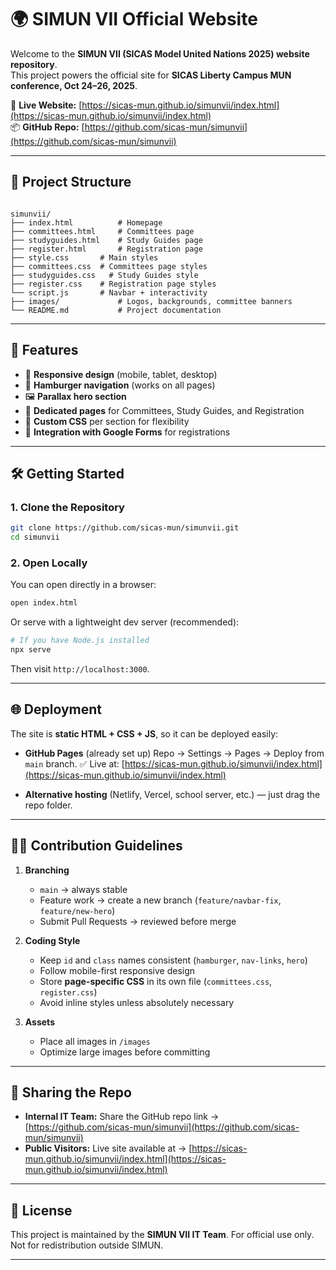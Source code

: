 # 🌍 SIMUN VII Official Website

Welcome to the **SIMUN VII (SICAS Model United Nations 2025) website repository**.  
This project powers the official site for **SICAS Liberty Campus MUN conference, Oct 24–26, 2025**.

🔗 **Live Website:** [https://sicas-mun.github.io/simunvii/index.html](https://sicas-mun.github.io/simunvii/index.html)  
📦 **GitHub Repo:** [https://github.com/sicas-mun/simunvii](https://github.com/sicas-mun/simunvii)

---

## 📂 Project Structure

```

simunvii/
├── index.html          # Homepage
├── committees.html     # Committees page
├── studyguides.html    # Study Guides page
├── register.html       # Registration page
├── style.css       # Main styles
├── committees.css  # Committees page styles
├── studyguides.css   # Study Guides style
├── register.css    # Registration page styles
└── script.js       # Navbar + interactivity
├── images/             # Logos, backgrounds, committee banners
└── README.md           # Project documentation

````

---

## 🚀 Features

- 📱 **Responsive design** (mobile, tablet, desktop)  
- 🍔 **Hamburger navigation** (works on all pages)  
- 🖼️ **Parallax hero section**  
- 📑 **Dedicated pages** for Committees, Study Guides, and Registration  
- 🎨 **Custom CSS** per section for flexibility  
- 🔗 **Integration with Google Forms** for registrations  

---

## 🛠️ Getting Started

### 1. Clone the Repository
```bash
git clone https://github.com/sicas-mun/simunvii.git
cd simunvii
````

### 2. Open Locally

You can open directly in a browser:

```bash
open index.html
```

Or serve with a lightweight dev server (recommended):

```bash
# If you have Node.js installed
npx serve
```

Then visit `http://localhost:3000`.

---

## 🌐 Deployment

The site is **static HTML + CSS + JS**, so it can be deployed easily:

* **GitHub Pages** (already set up)
  Repo → Settings → Pages → Deploy from `main` branch.
  ✅ Live at: [https://sicas-mun.github.io/simunvii/index.html](https://sicas-mun.github.io/simunvii/index.html)

* **Alternative hosting** (Netlify, Vercel, school server, etc.) — just drag the repo folder.

---

## 👩‍💻 Contribution Guidelines

1. **Branching**

   * `main` → always stable
   * Feature work → create a new branch (`feature/navbar-fix`, `feature/new-hero`)
   * Submit Pull Requests → reviewed before merge

2. **Coding Style**

   * Keep `id` and `class` names consistent (`hamburger`, `nav-links`, `hero`)
   * Follow mobile-first responsive design
   * Store **page-specific CSS** in its own file (`committees.css`, `register.css`)
   * Avoid inline styles unless absolutely necessary

3. **Assets**

   * Place all images in `/images`
   * Optimize large images before committing

---

## 📢 Sharing the Repo

* **Internal IT Team:** Share the GitHub repo link → [https://github.com/sicas-mun/simunvii](https://github.com/sicas-mun/simunvii)
* **Public Visitors:** Live site available at → [https://sicas-mun.github.io/simunvii/index.html](https://sicas-mun.github.io/simunvii/index.html)

---

## 📜 License

This project is maintained by the **SIMUN VII IT Team**.
For official use only. Not for redistribution outside SIMUN.

---
